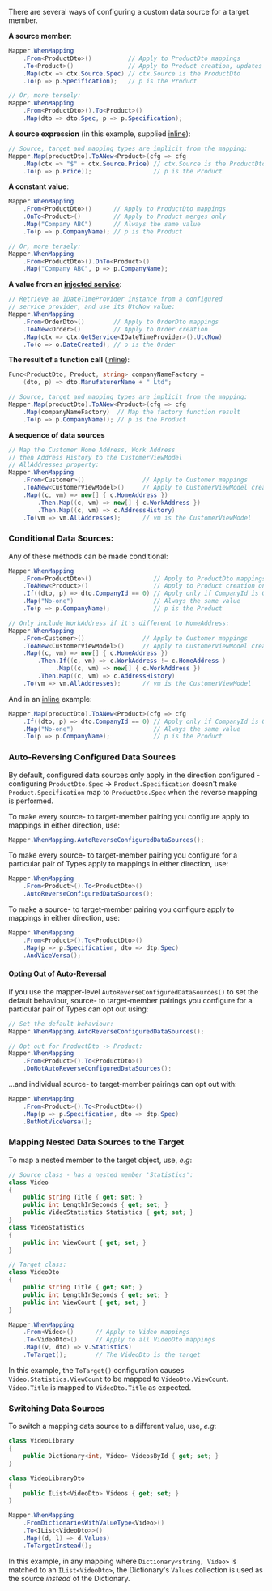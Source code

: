 There are several ways of configuring a custom data source for a target member.

**A source member**:

```cs
Mapper.WhenMapping
    .From<ProductDto>()          // Apply to ProductDto mappings
    .To<Product>()               // Apply to Product creation, updates and merges
    .Map(ctx => ctx.Source.Spec) // ctx.Source is the ProductDto
    .To(p => p.Specification);   // p is the Product

// Or, more tersely:
Mapper.WhenMapping
    .From<ProductDto>().To<Product>()
    .Map(dto => dto.Spec, p => p.Specification);

```

**A source expression** (in this example, supplied [inline](/configuration/Inline)):

```cs
// Source, target and mapping types are implicit from the mapping:
Mapper.Map(productDto).ToANew<Product>(cfg => cfg
    .Map(ctx => "$" + ctx.Source.Price) // ctx.Source is the ProductDto
    .To(p => p.Price));                 // p is the Product    
```

**A constant value**:

```cs
Mapper.WhenMapping
    .From<ProductDto>()      // Apply to ProductDto mappings
    .OnTo<Product>()         // Apply to Product merges only
    .Map("Company ABC")      // Always the same value
    .To(p => p.CompanyName); // p is the Product

// Or, more tersely:
Mapper.WhenMapping
    .From<ProductDto>().OnTo<Product>()
    .Map("Company ABC", p => p.CompanyName);
```

**A value from an [injected service](/configuration/Dependency-Injection)**:

```cs
// Retrieve an IDateTimeProvider instance from a configured
// service provider, and use its UtcNow value:
Mapper.WhenMapping
    .From<OrderDto>()        // Apply to OrderDto mappings
    .ToANew<Order>()         // Apply to Order creation
    .Map(ctx => ctx.GetService<IDateTimeProvider>().UtcNow)
    .To(o => o.DateCreated); // o is the Order
```

**The result of a function call** ([inline](/configuration/Inline)):

```cs
Func<ProductDto, Product, string> companyNameFactory = 
    (dto, p) => dto.ManufaturerName + " Ltd";

// Source, target and mapping types are implicit from the mapping:
Mapper.Map(productDto).ToANew<Product>(cfg => cfg
    .Map(companyNameFactory)  // Map the factory function result
    .To(p => p.CompanyName)); // p is the Product
```

**A sequence of data sources**

```cs
// Map the Customer Home Address, Work Address
// then Address History to the CustomerViewModel
// AllAddresses property:
Mapper.WhenMapping
    .From<Customer>()                // Apply to Customer mappings
    .ToANew<CustomerViewModel>()     // Apply to CustomerViewModel creation
    .Map((c, vm) => new[] { c.HomeAddress })
        .Then.Map((c, vm) => new[] { c.WorkAddress })
        .Then.Map((c, vm) => c.AddressHistory)
    .To(vm => vm.AllAddresses);      // vm is the CustomerViewModel
```

### Conditional Data Sources:

Any of these methods can be made conditional:

```cs
Mapper.WhenMapping
    .From<ProductDto>()                 // Apply to ProductDto mappings
    .ToANew<Product>()                  // Apply to Product creation only
    .If((dto, p) => dto.CompanyId == 0) // Apply only if CompanyId is 0
    .Map("No-one")                      // Always the same value
    .To(p => p.CompanyName);            // p is the Product
```

```cs
// Only include WorkAddress if it's different to HomeAddress:
Mapper.WhenMapping
    .From<Customer>()                // Apply to Customer mappings
    .ToANew<CustomerViewModel>()     // Apply to CustomerViewModel creation
    .Map((c, vm) => new[] { c.HomeAddress })
        .Then.If((c, vm) => c.WorkAddress != c.HomeAddress )
             .Map((c, vm) => new[] { c.WorkAddress })
        .Then.Map((c, vm) => c.AddressHistory)
    .To(vm => vm.AllAddresses);      // vm is the CustomerViewModel
```

And in an [inline](/configuration/Inline) example:

```cs
Mapper.Map(productDto).ToANew<Product>(cfg => cfg
    .If((dto, p) => dto.CompanyId == 0) // Apply only if CompanyId is 0
    .Map("No-one")                      // Always the same value
    .To(p => p.CompanyName);            // p is the Product
```

### Auto-Reversing Configured Data Sources

By default, configured data sources only apply in the direction configured - configuring `ProductDto.Spec` -> `Product.Specification` doesn't make `Product.Specification` map to `ProductDto.Spec` when the reverse mapping is performed.

To make every source- to target-member pairing you configure apply to mappings in either direction, use:

```cs
Mapper.WhenMapping.AutoReverseConfiguredDataSources();
```

To make every source- to target-member pairing you configure for a particular pair of Types apply to mappings in either direction, use:

```cs
Mapper.WhenMapping
    .From<Product>().To<ProductDto>()
    .AutoReverseConfiguredDataSources();
```

To make a source- to target-member pairing you configure apply to mappings in either direction, use:

```cs
Mapper.WhenMapping
    .From<Product>().To<ProductDto>()
    .Map(p => p.Specification, dto => dtp.Spec)
    .AndViceVersa();
```

#### Opting Out of Auto-Reversal

If you use the mapper-level `AutoReverseConfiguredDataSources()` to set the default behaviour, source- to target-member pairings you configure for a particular pair of Types can opt out using:

```cs
// Set the default behaviour:
Mapper.WhenMapping.AutoReverseConfiguredDataSources();

// Opt out for ProductDto -> Product:
Mapper.WhenMapping
    .From<Product>().To<ProductDto>()
    .DoNotAutoReverseConfiguredDataSources();
```

...and individual source- to target-member pairings can opt out with:

```cs
Mapper.WhenMapping
    .From<Product>().To<ProductDto>()
    .Map(p => p.Specification, dto => dtp.Spec)
    .ButNotViceVersa();
```

### Mapping Nested Data Sources to the Target

To map a nested member to the target object, use, *e.g*:

```cs
// Source class - has a nested member 'Statistics':
class Video
{
    public string Title { get; set; }
    public int LengthInSeconds { get; set; }
    public VideoStatistics Statistics { get; set; }
}
class VideoStatistics
{
    public int ViewCount { get; set; }
}

// Target class:
class VideoDto
{
    public string Title { get; set; }
    public int LengthInSeconds { get; set; }
    public int ViewCount { get; set; }
}

Mapper.WhenMapping
    .From<Video>()      // Apply to Video mappings
    .To<VideoDto>()     // Apply to all VideoDto mappings
    .Map((v, dto) => v.Statistics)
    .ToTarget();        // The VideoDto is the target
```

In this example, the `ToTarget()` configuration causes `Video.Statistics.ViewCount` to be mapped to 
`VideoDto.ViewCount`. `Video.Title` is mapped to `VideoDto.Title` as expected.

### Switching Data Sources

To switch a mapping data source to a different value, use, _e.g_:

```csharp
class VideoLibrary
{
    public Dictionary<int, Video> VideosById { get; set; }
}

class VideoLibraryDto
{
    public IList<VideoDto> Videos { get; set; }
}

Mapper.WhenMapping
    .FromDictionariesWithValueType<Video>()
    .To<IList<VideoDto>>()
    .Map((d, l) => d.Values)
    .ToTargetInstead();
```
In this example, in any mapping where `Dictionary<string, Video>` is matched to an `IList<VideoDto>`, 
the Dictionary's `Values` collection is used as the source _instead_ of the Dictionary.